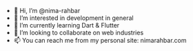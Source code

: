 - 👋 Hi, I’m @nima-rahbar
- 👀 I’m interested in development in general
- 🌱 I’m currently learning Dart & Flutter
- 💞️ I’m looking to collaborate on web industries
- 📫 You can reach me from my personal site: nimarahbar.com

<!---
nima-rahbar/nima-rahbar is a ✨ special ✨ repository because its `README.md` (this file) appears on your GitHub profile.
You can click the Preview link to take a look at your changes.
--->
